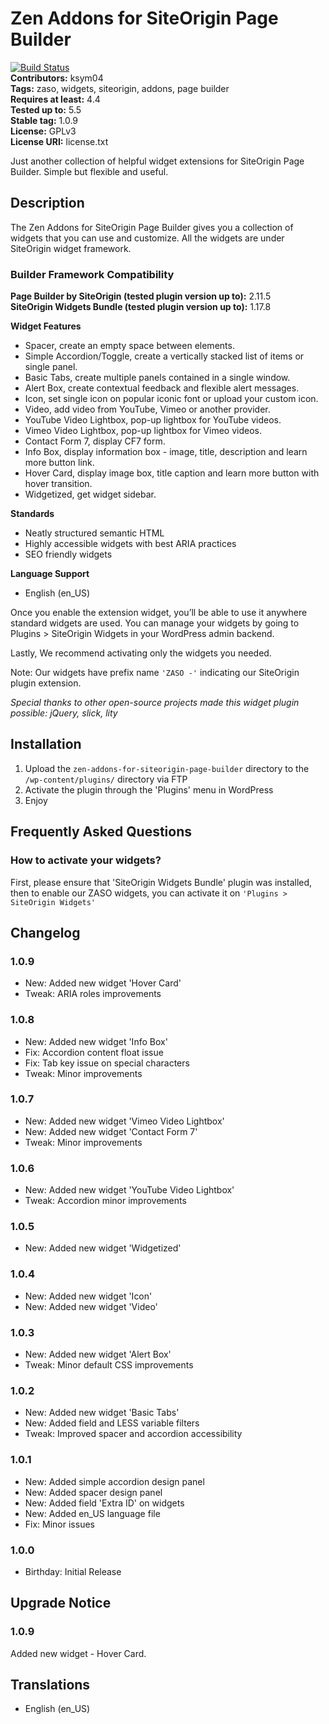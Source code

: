 # Zen Addons for SiteOrigin Page Builder #
[![Build Status](https://travis-ci.org/KSym04/zen-addons-for-siteorigin-page-builder.svg?branch=master)](https://travis-ci.org/KSym04/zen-addons-for-siteorigin-page-builder)  
**Contributors:** ksym04  
**Tags:** zaso, widgets, siteorigin, addons, page builder  
**Requires at least:** 4.4  
**Tested up to:** 5.5  
**Stable tag:** 1.0.9  
**License:** GPLv3  
**License URI:** license.txt  

Just another collection of helpful widget extensions for SiteOrigin Page Builder. Simple but flexible and useful.

## Description ##

The Zen Addons for SiteOrigin Page Builder gives you a collection of widgets that you can use and customize. All the widgets are under SiteOrigin widget framework.

### Builder Framework Compatibility ###
**Page Builder by SiteOrigin (tested plugin version up to):** 2.11.5  
**SiteOrigin Widgets Bundle (tested plugin version up to):** 1.17.8  

**Widget Features**
* Spacer, create an empty space between elements.
* Simple Accordion/Toggle, create a vertically stacked list of items or single panel.
* Basic Tabs, create multiple panels contained in a single window.
* Alert Box, create contextual feedback and flexible alert messages.
* Icon, set single icon on popular iconic font or upload your custom icon.
* Video, add video from YouTube, Vimeo or another provider.
* YouTube Video Lightbox, pop-up lightbox for YouTube videos.
* Vimeo Video Lightbox, pop-up lightbox for Vimeo videos.
* Contact Form 7, display CF7 form.
* Info Box, display information box - image, title, description and learn more button link.
* Hover Card, display image box, title caption and learn more button with hover transition.
* Widgetized, get widget sidebar.

**Standards**
* Neatly structured semantic HTML
* Highly accessible widgets with best ARIA practices
* SEO friendly widgets

**Language Support**
* English (en_US)

Once you enable the extension widget, you’ll be able to use it anywhere standard widgets are used. You can manage your widgets by going to Plugins > SiteOrigin Widgets in your WordPress admin backend.

Lastly, We recommend activating only the widgets you needed.

Note: Our widgets have prefix name `'ZASO -'` indicating our SiteOrigin plugin extension.  

_Special thanks to other open-source projects made this widget plugin possible: jQuery, slick, lity_

## Installation ##

1. Upload the `zen-addons-for-siteorigin-page-builder` directory to the `/wp-content/plugins/` directory via FTP
2. Activate the plugin through the 'Plugins' menu in WordPress
3. Enjoy

## Frequently Asked Questions ##

### How to activate your widgets? ###

First, please ensure that 'SiteOrigin Widgets Bundle' plugin was installed, then to enable our ZASO widgets, you can activate it on `'Plugins > SiteOrigin Widgets'`

## Changelog ##

### 1.0.9 ###
* New: Added new widget 'Hover Card'
* Tweak: ARIA roles improvements

### 1.0.8 ###
* New: Added new widget 'Info Box'
* Fix: Accordion content float issue
* Fix: Tab key issue on special characters
* Tweak: Minor improvements

### 1.0.7 ###
* New: Added new widget 'Vimeo Video Lightbox'
* New: Added new widget 'Contact Form 7'
* Tweak: Minor improvements

### 1.0.6 ###
* New: Added new widget 'YouTube Video Lightbox'
* Tweak: Accordion minor improvements

### 1.0.5 ###
* New: Added new widget 'Widgetized'

### 1.0.4 ###
* New: Added new widget 'Icon'
* New: Added new widget 'Video'

### 1.0.3 ###
* New: Added new widget 'Alert Box'
* Tweak: Minor default CSS improvements

### 1.0.2 ###
* New: Added new widget 'Basic Tabs'
* New: Added field and LESS variable filters
* Tweak: Improved spacer and accordion accessibility

### 1.0.1 ###
* New: Added simple accordion design panel
* New: Added spacer design panel
* New: Added field 'Extra ID' on widgets
* New: Added en_US language file
* Fix: Minor issues

### 1.0.0 ###
* Birthday: Initial Release

## Upgrade Notice ##

### 1.0.9 ###
Added new widget - Hover Card.  

## Translations ##

* English (en_US)